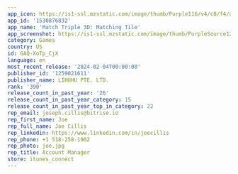 ```yaml
---
app_icon: https://is1-ssl.mzstatic.com/image/thumb/Purple116/v4/c8/f4/ae/c8f4ae9f-3ed0-72ba-17e0-85b209518f64/AppIcon-0-0-1x_U007emarketing-0-7-0-85-220.png/1024x1024bb.png
app_id: '1530876832'
app_name: 'Match Triple 3D: Matching Tile'
app_screenshot: https://is1-ssl.mzstatic.com/image/thumb/PurpleSource126/v4/0e/66/06/0e66069e-ca42-c7c1-3d8b-9c346d5e4bff/8030d8ff-5fdb-4521-bd02-5f16750d19e3_MT3D_SS_8_IPhone-XS_SS1.jpg/1242x2688bb.png
category: Games
country: US
id: GAQ-XoTp_CjX
language: en
most_recent_release: '2024-02-04T00:00:00'
publisher_id: '1259021611'
publisher_name: LIHUHU PTE. LTD.
rank: '390'
release_count_in_past_year: '26'
release_count_in_past_year_category: 15
release_count_in_past_year_top_in_category: 22
rep_email: joseph.cillis@bitrise.io
rep_first_name: Joe
rep_full_name: Joe Cillis
rep_linkedin: https://www.linkedin.com/in/joecillis
rep_phone: +1 518-258-1902
rep_photo: joe.jpg
rep_title: Account Manager
store: itunes_connect
---
```

